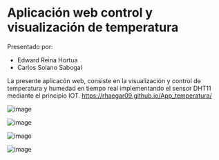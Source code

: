 # Aplicación web control y visualización de temperatura

Presentado por:

* Edward Reina Hortua
* Carlos Solano Sabogal

La presente aplicacón web, consiste en la visualización y control de temperatura y humedad en tiempo real implementando el sensor DHT11 mediante el principio IOT.
https://rhaegar09.github.io/App_temperatura/

![image](https://user-images.githubusercontent.com/71042961/138497696-d1b4bcb8-c038-47cf-b3c3-fe6ff4909c06.png)

![image](https://user-images.githubusercontent.com/71042961/138497721-b95a35df-0723-4591-a337-1a34e03f0357.png)

![image](https://user-images.githubusercontent.com/71042961/138497743-b3208f52-34c1-431d-baec-b60f3d50293d.png)

![image](https://user-images.githubusercontent.com/71042961/138497769-a755a4f0-9a7b-4ded-8c7c-b9a3710cb9d1.png)
